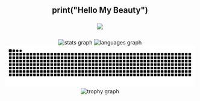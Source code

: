 <br clear="both">

<h2 align="center">print("Hello My Beauty")</h2>

###

<div align="center">
  <img src="https://visitor-badge.laobi.icu/badge?page_id=kessbrekker.kessbrekker&left_text=Profile%20Views"  />
</div>


###
<!------
<div align="center">
  <img src="https://cdn.jsdelivr.net/gh/devicons/devicon/icons/html5/html5-original.svg" height="30" alt="html5 logo"  />
  <img width="12" />
  <img src="https://cdn.jsdelivr.net/gh/devicons/devicon/icons/css3/css3-original.svg" height="30" alt="css3 logo"  />
  <img width="12" />
  <img src="https://cdn.jsdelivr.net/gh/devicons/devicon/icons/javascript/javascript-original.svg" height="30" alt="javascript logo"  />
  <img width="12" />
  <img src="https://cdn.jsdelivr.net/gh/devicons/devicon/icons/python/python-original.svg" height="30" alt="python logo"  />
  <img width="12" />
  <img src="https://cdn.jsdelivr.net/gh/devicons/devicon/icons/csharp/csharp-original.svg" height="30" alt="csharp logo"  />
  <img width="12" />
  <img src="https://cdn.jsdelivr.net/gh/devicons/devicon/icons/discordjs/discordjs-plain.svg" height="30" alt="discordjs logo"  />
</div>

###

<div align="center">
  <a href="https://www.youtube.com/@kessbrekker" target="_blank" >
    <img src="https://img.shields.io/static/v1?message=Youtube&logo=youtube&label=&color=FF0000&logoColor=white&labelColor=&style=for-the-badge" height="35" alt="youtube logo"/>
  </a>
  <a href="https://www.instagram.com/schumisaid" target="_blank">
    <img src="https://img.shields.io/static/v1?message=Instagram&logo=instagram&label=&color=e12d72&logoColor=white&labelColor=&style=for-the-badge" height="35" alt="instagram logo"/>
  </a>
  <a href="https://x.com/kessbrekker" target="_blank">
    <img src="https://img.shields.io/static/v1?message=Twitter&logo=x&label=&color=000000&logoColor=white&labelColor=&style=for-the-badge" height="35" alt="twitter logo"/>
  </a>
  <a href="https://discord.gg/wSYFNjU79Y" target="_blank">
    <img src="https://img.shields.io/static/v1?message=Discord&logo=discord&label=&color=5662f6&logoColor=white&labelColor=&style=for-the-badge" height="35" alt="discord logo"/>
  </a>
  <a href="https://steamcommunity.com/id/kessbrekker/" target="_blank">
    <img src="https://img.shields.io/static/v1?message=Steam&logo=steam&label=&color=0c4475&logoColor=white&labelColor=&style=for-the-badge" height="35" alt="steam logo"/>
  </a>
</div>

###
----------->
<div align="center">
  <img src="https://github-readme-stats.vercel.app/api?username=kessbrekker&hide_title=false&hide_rank=false&show_icons=true&include_all_commits=true&count_private=true&disable_animations=false&theme=gotham&locale=en&hide_border=false" height="145" alt="stats graph"  />
  <img src="https://github-readme-stats.vercel.app/api/top-langs?username=kessbrekker&locale=en&hide_title=false&layout=compact&card_width=320&langs_count=5&theme=gotham&hide_border=false" height="145" alt="languages graph"  />
</div>
<div align="center">
  <img src="https://raw.githubusercontent.com/kessbrekker/kessbrekker/output/snake.svg" alt="Snake animation"/>
</div>

<div align="center">
  <img src="https://github-profile-trophy.vercel.app?username=kessbrekker&theme=darkhub&column=-1&row=1&margin-w=8&margin-h=8&no-bg=false&no-frame=false&order=4" height="150" alt="trophy graph"  />
</div>

###
